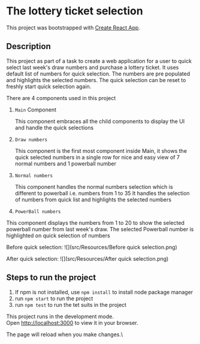 # The lottery ticket selection

This project was bootstrapped with [Create React App](https://github.com/facebook/create-react-app).

## Description 
This project as part of a task to create a web application for a user to quick select
last week's draw numbers and purchase a lottery ticket. It uses default list of numbers for quick 
selection. The numbers are pre populated and highlights the selected numbers. The quick selection
can be reset to freshly start quick selection again.

There are 4 components used in this project

1. `Main` Component 

    This component embraces all the child components to display the UI and handle the quick selections 


2. `Draw numbers` 

   This component is the first most component inside Main, it shows the quick selected numbers in a single row for
   nice and easy view of 7 normal numbers and 1 powerball number


3. `Normal numbers` 

    This component handles the normal numbers selection which is different to powerball i.e. numbers from 1 to 35
    It handles the selection of numbers from quick list and highlights the selected numbers


4.  `PowerBall numbers`

   This component displays the numbers from 1 to 20 to show the selected powerball number from last week's draw.
   The selected Powerball number is highlighted on quick selection of numbers



Before quick selection: 
![](src/Resources/Before quick selection.png)


After quick selection:
![](src/Resources/After quick selection.png)


## Steps to run the project

1. If npm is not installed, use `npm install` to install node package manager
2. run `npm start` to run the project
3. run `npm test` to run the tet suits in the project

This project runs in the development mode.\
Open [http://localhost:3000](http://localhost:3000) to view it in your browser.

The page will reload when you make changes.\
